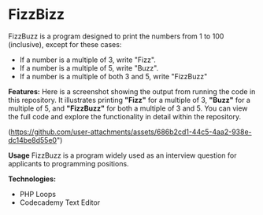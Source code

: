 # FizzBizz
FizzBuzz is a program designed to print the numbers from 1 to 100 (inclusive), except for these cases:
- If a number is a multiple of 3, write "Fizz".
- If a number is a multiple of 5, write "Buzz".
- If a number is a multiple of both 3 and 5, write "FizzBuzz"

**Features:** Here is a screenshot showing the output from running the code in this repository. It illustrates printing **"Fizz"** for a multiple of 3, **"Buzz"** for a multiple of 5, and **"FizzBuzz"** for both a multiple of 3 and 5. You can view the full code and explore the functionality in detail within the repository.

(https://github.com/user-attachments/assets/686b2cd1-44c5-4aa2-938e-dc14be8d55e0")

**Usage** FizzBuzz is a program widely used as an interview question for applicants to programming positions. 

**Technologies:** 
+ PHP Loops
+ Codecademy Text Editor
